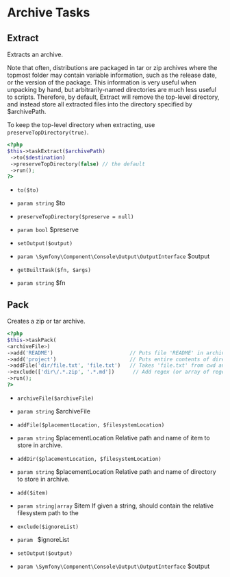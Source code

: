 # Archive Tasks
## Extract


Extracts an archive.

Note that often, distributions are packaged in tar or zip archives
where the topmost folder may contain variable information, such as
the release date, or the version of the package.  This information
is very useful when unpacking by hand, but arbitrarily-named directories
are much less useful to scripts.  Therefore, by default, Extract will
remove the top-level directory, and instead store all extracted files
into the directory specified by $archivePath.

To keep the top-level directory when extracting, use
`preserveTopDirectory(true)`.

``` php
<?php
$this->taskExtract($archivePath)
 ->to($destination)
 ->preserveTopDirectory(false) // the default
 ->run();
?>
```

* `to($to)`

 * `param string` $to
* `preserveTopDirectory($preserve = null)`

 * `param bool` $preserve
* `setOutput($output)`

 * `param \Symfony\Component\Console\Output\OutputInterface` $output
* `getBuiltTask($fn, $args)`

 * `param string` $fn

## Pack


Creates a zip or tar archive.

``` php
<?php
$this->taskPack(
<archiveFile>)
->add('README')                         // Puts file 'README' in archive at the root
->add('project')                        // Puts entire contents of directory 'project' in archinve inside 'project'
->addFile('dir/file.txt', 'file.txt')   // Takes 'file.txt' from cwd and puts it in archive inside 'dir'.
->exclude(['dir\/.*.zip', '.*.md'])      // Add regex (or array of regex) to the excluded patterns list.
->run();
?>
```

* `archiveFile($archiveFile)`

 * `param string` $archiveFile
* `addFile($placementLocation, $filesystemLocation)`

 * `param string` $placementLocation Relative path and name of item to store in archive.
* `addDir($placementLocation, $filesystemLocation)`

 * `param string` $placementLocation Relative path and name of directory to store in archive.
* `add($item)`

 * `param string|array` $item If given a string, should contain the relative filesystem path to the
* `exclude($ignoreList)`

 * `param ` $ignoreList
* `setOutput($output)`

 * `param \Symfony\Component\Console\Output\OutputInterface` $output


